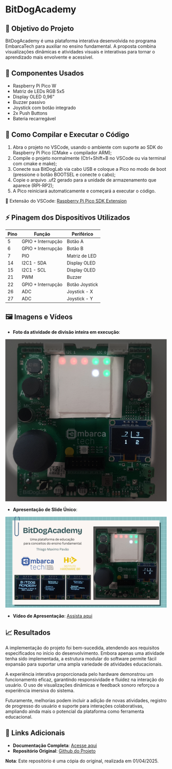 # BitDogAcademy

## 🎯 Objetivo do Projeto
BitDogAcademy é uma plataforma interativa desenvolvida no programa EmbarcaTech para auxiliar no ensino fundamental. A proposta combina visualizações dinâmicas e atividades visuais e interativas para tornar o aprendizado mais envolvente e acessível.

## 🔧 Componentes Usados
- Raspberry Pi Pico W
- Matriz de LEDs RGB 5x5
- Display OLED 0,96”
- Buzzer passivo
- Joystick com botão integrado
- 2x Push Buttons
- Bateria recarregável

## 💾 Como Compilar e Executar o Código

1. Abra o projeto no VSCode, usando o ambiente com suporte ao SDK do Raspberry Pi Pico (CMake + compilador ARM);
2. Compile o projeto normalmente (Ctrl+Shift+B no VSCode ou via terminal com cmake e make);
3. Conecte sua BitDogLab via cabo USB e coloque a Pico no modo de boot (pressione o botão BOOTSEL e conecte o cabo);
4. Copie o arquivo .uf2 gerado para a unidade de armazenamento que aparece (RPI-RP2);
5. A Pico reiniciará automaticamente e começará a executar o código.

🔗 Extensão do VSCode: [Raspberry Pi Pico SDK Extension](https://github.com/raspberrypi/pico-vscode)

## ⚡ Pinagem dos Dispositivos Utilizados
| Pino | Função | Periférico |
|------|--------|------------|
| 5  | GPIO + Interrupção | Botão A |
| 6  | GPIO + Interrupção | Botão B |
| 7  | PIO | Matriz de LED |
| 14 | I2C1 - SDA | Display OLED |
| 15 | I2C1 - SCL | Display OLED |
| 21 | PWM | Buzzer |
| 22 | GPIO + Interrupção | Botão Joystick |
| 26 | ADC | Joystick - X |
| 27 | ADC | Joystick - Y |

## 🖼️ Imagens e Vídeos

- **Foto da atividade de divisão inteira em execução**:

![Atividade](./assets/atividade.png)

- **Apresentação de Slide Único**:

![Apresentação](./assets/apresentacao.jpg)

- **Vídeo de Apresentação**: [Assista aqui](https://www.youtube.com/watch?v=xHCL8hOfLEQ)

## 📈 Resultados
A implementação do projeto foi bem-sucedida, atendendo aos requisitos especificados no início do desenvolvimento. Embora apenas uma atividade tenha sido implementada, a estrutura modular do software permite fácil expansão para suportar uma ampla variedade de atividades educacionais.

A experiência interativa proporcionada pelo hardware demonstrou um funcionamento eficaz, garantindo responsividade e fluidez na interação do usuário. O uso de visualizações dinâmicas e feedback sonoro reforçou a experiência imersiva do sistema. 

Futuramente, melhorias podem incluir a adição de novas atividades, registro de progresso do usuário e suporte para interações colaborativas, ampliando ainda mais o potencial da plataforma como ferramenta educacional.

## 📎 Links Adicionais
- **Documentação Completa**: [Acesse aqui](https://docs.google.com/document/d/1Y5T07P8tk9wgpiRu8o5c3_4_7WWCqSvCT_-G4AARzdE/edit?usp=sharing)
- **Repositório Original**: [Github do Projeto](https://github.com/ThiagoMaxPavao/BitDogAcademy)

**Nota**: Este repositório é uma cópia do original, realizada em 01/04/2025.

